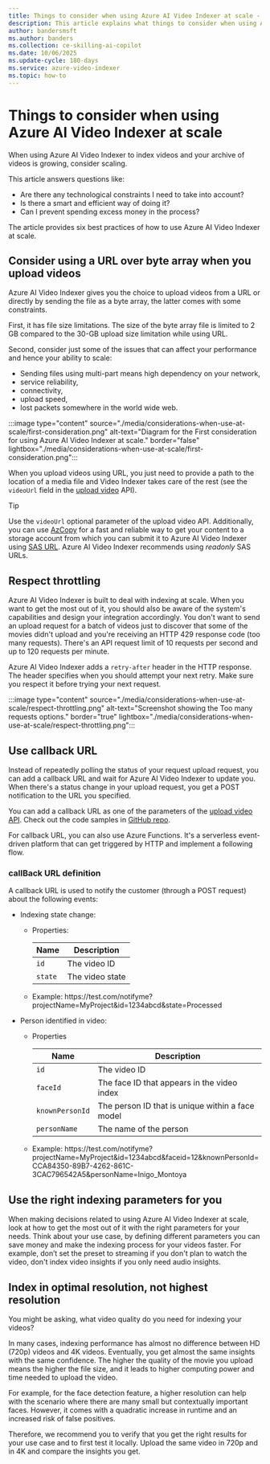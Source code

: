 ```yaml
---
title: Things to consider when using Azure AI Video Indexer at scale - Azure
description: This article explains what things to consider when using Azure AI Video Indexer at scale.
author: bandersmsft
ms.author: banders
ms.collection: ce-skilling-ai-copilot
ms.date: 10/06/2025
ms.update-cycle: 180-days
ms.service: azure-video-indexer
ms.topic: how-to
---
```


# Things to consider when using Azure AI Video Indexer at scale

When using Azure AI Video Indexer to index videos and your archive of videos is growing, consider scaling.

This article answers questions like:

* Are there any technological constraints I need to take into account?
* Is there a smart and efficient way of doing it?
* Can I prevent spending excess money in the process?

The article provides six best practices of how to use Azure AI Video Indexer at scale.

## Consider using a URL over byte array when you upload videos

Azure AI Video Indexer gives you the choice to upload videos from a URL or directly by sending the file as a byte array, the latter comes with some constraints.

First, it has file size limitations. The size of the byte array file is limited to 2 GB compared to the 30-GB upload size limitation while using URL.

Second, consider just some of the issues that can affect your performance and hence your ability to scale:

* Sending files using multi-part means high dependency on your network,
* service reliability,
* connectivity,
* upload speed,
* lost packets somewhere in the world wide web.

:::image type="content" source="./media/considerations-when-use-at-scale/first-consideration.png" alt-text="Diagram for the First consideration for using Azure AI Video Indexer at scale." border="false" lightbox="./media/considerations-when-use-at-scale/first-consideration.png":::

When you upload videos using URL, you just need to provide a path to the location of a media file and Video Indexer takes care of the rest (see the `videoUrl` field in the [upload video](https://api-portal.videoindexer.ai/api-details#api=Operations&operation=Upload-Video) API).

> [!TIP]
> Use the `videoUrl` optional parameter of the upload video API. Additionally, you can use [AzCopy](/azure/storage/common/storage-use-azcopy-v10) for a fast and reliable way to get your content to a storage account from which you can submit it to Azure AI Video Indexer using [SAS URL](/azure/storage/common/storage-sas-overview). Azure AI Video Indexer recommends using *readonly* SAS URLs.

## Respect throttling

Azure AI Video Indexer is built to deal with indexing at scale. When you want to get the most out of it, you should also be aware of the system's capabilities and design your integration accordingly. You don't want to send an upload request for a batch of videos just to discover that some of the movies didn't upload and you're receiving an HTTP 429 response code (too many requests). There's an API request limit of 10 requests per second and up to 120 requests per minute.

Azure AI Video Indexer adds a `retry-after` header in the HTTP response. The header specifies when you should attempt your next retry. Make sure you respect it before trying your next request.

:::image type="content" source="./media/considerations-when-use-at-scale/respect-throttling.png" alt-text="Screenshot showing the Too many requests options." border="true" lightbox="./media/considerations-when-use-at-scale/respect-throttling.png":::

## Use callback URL

Instead of repeatedly polling the status of your request upload request, you can add a callback URL and wait for Azure AI Video Indexer to update you. When there's a status change in your upload request, you get a POST notification to the URL you specified.


You can add a callback URL as one of the parameters of the [upload video API](https://api-portal.videoindexer.ai/api-details#api=Operations&operation=Upload-Video). Check out the code samples in [GitHub repo](https://github.com/Azure-Samples/media-services-video-indexer/tree/master/).

For callback URL, you can also use Azure Functions. It's a serverless event-driven platform that can get triggered by HTTP and implement a following flow.

### callBack URL definition

A callback URL is used to notify the customer (through a POST request) about the following events:

- Indexing state change: 
   - Properties:    
    
      |Name|Description|
      |---|---|
      |`id`|The video ID|
      |`state`|The video state|  

   - Example: https:\//test.com/notifyme?projectName=MyProject&id=1234abcd&state=Processed

- Person identified in video:
  - Properties
    
      |Name|Description|
      |---|---|
      |`id`| The video ID|
      |`faceId`|The face ID that appears in the video index|
      |`knownPersonId`|The person ID that is unique within a face model|
      |`personName`|The name of the person|
        
   - Example: https:\//test.com/notifyme?projectName=MyProject&id=1234abcd&faceid=12&knownPersonId=CCA84350-89B7-4262-861C-3CAC796542A5&personName=Inigo_Montoya 

## Use the right indexing parameters for you

When making decisions related to using Azure AI Video Indexer at scale, look at how to get the most out of it with the right parameters for your needs. Think about your use case, by defining different parameters you can save money and make the indexing process for your videos faster. For example, don’t set the preset to streaming if you don't plan to watch the video, don't index video insights if you only need audio insights.

## Index in optimal resolution, not highest resolution

You might be asking, what video quality do you need for indexing your videos?

In many cases, indexing performance has almost no difference between HD (720p) videos and 4K videos. Eventually, you get almost the same insights with the same confidence. The higher the quality of the movie you upload means the higher the file size, and it leads to higher computing power and time needed to upload the video.

For example, for the face detection feature, a higher resolution can help with the scenario where there are many small but contextually important faces. However, it comes with a quadratic increase in runtime and an increased risk of false positives.

Therefore, we recommend you to verify that you get the right results for your use case and to first test it locally. Upload the same video in 720p and in 4K and compare the insights you get.
